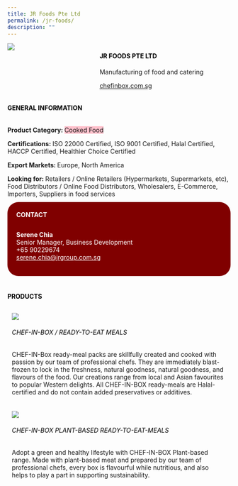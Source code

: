 ```yaml
--- 
title: JR Foods Pte Ltd 
permalink: /jr-foods/ 
description: ""
--- 
```

<div class="flex-paragraph"> 
<p style="text-transform: uppercase">
</p>
</div> 
<div class="flex-container" style="display: flex; flex-wrap: wrap;"> 
<div class="card sgds" style="flex: 1 1 40%; display: block;">
<img src="https://drive.google.com/uc?id=1id8S3d1yTDdH327Jt9x9AgRbNyxUv2om&amp;export=download">
</div> 
<div class="card-sgds" style="flex: 1 1 58%; display: block; margin-left: 3px"> 
<h4 style="text-transform: uppercase; color: black;">
<b>JR Foods Pte Ltd
</b>
</h4> 
<p>Manufacturing of food and catering
</p> 
<p>
<a href="https://chefinbox.com.sg/" target="_blank">chefinbox.com.sg
</a>
</p> 
</div> 
</div> 
<h4 style="text-transform: uppercase; color: black;">
<b>General Information
</b>
</h4> 
<div class="flex-container" style="display: flex; flex-wrap: wrap;"> 
<div class="card sgds" style="flex: 1 1 65%; display: block; align-self: stretch"> 
<div class="flex-paragraph"> 
<p>
<b>Product Category: 
</b>
<span style="background-color: pink; border-radius: 10 px;">Cooked Food
</span>
</p> 
<p>
<b>Certifications: 
</b>ISO 22000 Certified, ISO 9001 Certified, Halal Certified, HACCP Certified, Healthier Choice Certified
</p> 
<p>
<b>Export Markets: 
</b>Europe, North America
</p> 
<p style="margin-bottom: 10px;">
<b>Looking for: 
</b>Retailers / Online Retailers (Hypermarkets, Supermarkets, etc), Food Distributors / Online Food Distributors, Wholesalers, E-Commerce, Importers, Suppliers in food services
</p> 
</div> 
</div> 
<div class="card sgds" style="flex: 1 1 35%; padding: 10px; display: block; background-color: maroon; border-radius: 25px; align-self: center;"> 
<h4 style="color: white; margin-top: 10px; margin-left: 10px;">CONTACT
</h4> 
<div class="flex-paragraph"> 
<p style="padding: 10px; color: white;">
<b>Serene Chia
</b>
<br>Senior Manager, Business Development
<br>+65 90229674
<br>
<a href="mailto:serene.chia@jrgroup.com.sg" style="color: white;">serene.chia@jrgroup.com.sg
</a>
</p> 
</div> 
</div> 
</div> 
<br> 
<h4 style="text-transform: uppercase; color: black;">
<b>products
</b>
</h4> 
<div style="display: flex; flex-wrap: wrap;"> 
<div class="card sgds" style="flex: 1 1 47%; margin: 10px; display: block;"> 
<div class="flex-image" style="display: block;">
<img src="https://drive.google.com/uc?id=1Pe0QiXHcgalCzMgv3NYjyMER-MtLLyzu&export=download">
</div> 
<div class="flex-paragraph"> 
<h6 style="text-transform: uppercase; color: black;">CHEF-IN-BOX / Ready-to-eat Meals
</h6> 
<p>CHEF-IN-Box ready-meal packs are skillfully created and cooked with passion by our team of professional chefs. They are immediately blast-frozen to lock in the freshness, natural goodness, natural goodness, and flavours of the food. Our creations range from local and Asian favourites to popular Western delights. All CHEF-IN-BOX ready-meals are Halal-certified and do not contain added preservatives or additives.
</p>
</div> 
</div> 
<div class="card sgds" style="flex: 1 1 47%; margin: 10px; display: block;"> 
<div class="flex-image" style="display: block;">
<img src="https://drive.google.com/uc?id=1ynWoQhaCRFHHVw0SDGgXRi-SrLN_GtbP&export=download">
</div> 
<div class="flex-paragraph"> 
<h6 style="text-transform: uppercase; color: black;"> CHEF-IN-BOX PLANT-BASED READY-TO-EAT-MEALS
</h6> 
<p>Adopt a green and healthy lifestyle with CHEF-IN-BOX Plant-based range. Made with plant-based meat and prepared by our team of professional chefs, every box is flavourful while nutritious, and also helps to play a part in supporting sustainability.
</p>
</div> 
</div> 
</div>